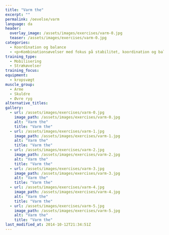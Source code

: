 ```yaml
---
title: "Varm the"
excerpt: ""
permalink: /oevelse/varm
language: da
header:
  overlay_image: /assets/images/exercises/varm-0.jpg
  teaser: /assets/images/exercises/varm-0.jpg
categories:
  - Koordination og balance
  - <p>Kombinationsøvelser med fokus på stabilitet, koordination og balancetræning. Her vælges gerne teknisk komplicerede øvelser, som udfordrer kropsstammen.</p>
training_type: 
  - Mobilisering
  - Strækøvelser
training_focus: 
equipment:
  - kropsvægt
muscle_group:
  - Arme
  - Skuldre
  - Øvre ryg
alternative_titles:
gallery:
  - url: /assets/images/exercises/varm-0.jpg
    image_path: /assets/images/exercises/varm-0.jpg
    alt: "Varm the"
    title: "Varm the"
  - url: /assets/images/exercises/varm-1.jpg
    image_path: /assets/images/exercises/varm-1.jpg
    alt: "Varm the"
    title: "Varm the"
  - url: /assets/images/exercises/varm-2.jpg
    image_path: /assets/images/exercises/varm-2.jpg
    alt: "Varm the"
    title: "Varm the"
  - url: /assets/images/exercises/varm-3.jpg
    image_path: /assets/images/exercises/varm-3.jpg
    alt: "Varm the"
    title: "Varm the"
  - url: /assets/images/exercises/varm-4.jpg
    image_path: /assets/images/exercises/varm-4.jpg
    alt: "Varm the"
    title: "Varm the"
  - url: /assets/images/exercises/varm-5.jpg
    image_path: /assets/images/exercises/varm-5.jpg
    alt: "Varm the"
    title: "Varm the"
last_modified_at: 2014-10-12T21:34:51Z
---
```



